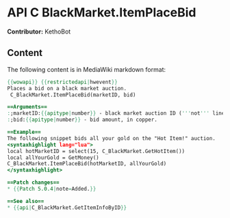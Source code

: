 # API C BlackMarket.ItemPlaceBid

**Contributor:** KethoBot

## Content

The following content is in MediaWiki markdown format:

```mediawiki
{{wowapi}} {{restrictedapi|hwevent}}
Places a bid on a black market auction.
 C_BlackMarket.ItemPlaceBid(marketID, bid)

==Arguments==
:;marketID:{{apitype|number}} - black market auction ID ('''not''' line index!) to bid on.
:;bid:{{apitype|number}} - bid amount, in copper.

==Example==
The following snippet bids all your gold on the "Hot Item!" auction.
<syntaxhighlight lang="lua">
local hotMarketID = select(15, C_BlackMarket.GetHotItem())
local allYourGold = GetMoney()
C_BlackMarket.ItemPlaceBid(hotMarketID, allYourGold)
</syntaxhighlight>

==Patch changes==
* {{Patch 5.0.4|note=Added.}}

==See also==
* {{api|C_BlackMarket.GetItemInfoByID}}
```